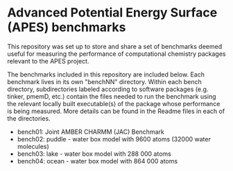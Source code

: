 Advanced Potential Energy Surface (APES) benchmarks
===================================================

This repository was set up to store and share a set of benchmarks deemed useful for measuring the performance of computational chemistry packages relevant to the APES project.

The benchmarks included in this repository are included below. Each benchmark lives in its own "benchNN" directory. Within each bench directory, subdirectories labeled according to software packages (e.g. tinker, pmemD, etc.) contain the files needed to run the benchmark using the relevant locally built executable(s) of the package whose performance is being measured. More details can be found in the Readme files in each of the directories.

* bench01: Joint AMBER CHARMM (JAC) Benchmark
* bench02: puddle - water box model with 9600 atoms (32000 water molecules)
* bench03: lake   - water box model with 288 000 atoms
* bench04: ocean  - water box model with 864 000 atoms





